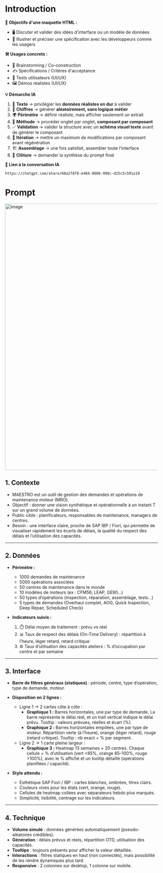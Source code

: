 # Introduction

**📌 Objectifs d'une maquette HTML :**

- 🖥️ Discuter et valider des idées d'interface ou un modèle de données
- 📑 Illustrer et préciser une spécification avec les développeurs comme les usagers

**🛠 Usages concrets :**

- 🎨 Brainstorming / Co-construction
- ✍️ Spécifications / Critères d'acceptance
- 👥 Tests utilisateurs (UI/UX)
- 🖼️ Démos réalistes (UI/UX)

**💡 Démarche IA**

1. 📝 **Texte** → privilégier les **données réalistes en dur** à valider
2. 🎲 **Chiffres** → générer **aléatoirement, sans logique métier**  
3. 🌍 **Périmètre** → définir réaliste, mais afficher seulement un extrait  
4. 📑 **Méthode** → procéder onglet par onglet, **composant par composant**  
5. ✅ **Validation** → valider la structure avec un **schéma visuel texte** avant de générer le composant  
6. 🔧 **Itération** → mettre un maximum de modifications par composant avant régénération  
7. 🏗️ **Assemblage** → une fois satisfait, assembler toute l’interface  
8. 📜 **Clôture** → demander la synthèse du prompt final  


**🤖 Lien à la conversation IA**
```
https://chatgpt.com/share/68a2f878-e484-8006-998c-d25c5c591a19
```

# Prompt

<img width="1189" height="878" alt="image" src="https://github.com/user-attachments/assets/11df08f2-6cf8-4e47-a2cd-2b1383cd89ca" />

## 1. Contexte
- MAESTRO est un outil de gestion des demandes et opérations de maintenance moteur (MRO).
- Objectif : donner une vision synthétique et opérationnelle à un instant T sur un grand volume de données.  
- Public cible : planificateurs, responsables de maintenance, managers de centres.
- Besoin : une interface claire, proche de SAP IBP / Fiori, qui permette de visualiser rapidement les écarts de délais, la qualité du respect des délais et l’utilisation des capacités.

---

## 2. Données
- **Périmètre :**
  - 1000 demandes de maintenance  
  - 5000 opérations associées  
  - 50 centres de maintenance dans le monde  
  - 10 modèles de moteurs (ex : CFM56, LEAP, GE90…)  
  - 50 types d’opérations (inspection, réparation, assemblage, tests…)  
  - 5 types de demandes (Overhaul complet, AOG, Quick Inspection, Deep Repair, Scheduled Check)

- **Indicateurs suivis :**
  1. ⏱️ Délai moyen de traitement : prévu vs réel
  2. 📊 Taux de respect des délais (On-Time Delivery) : répartition à l’heure, léger retard, retard critique
  3. ⚙️ Taux d’utilisation des capacités ateliers : % d’occupation par centre et par semaine

---

## 3. Interface
- **Barre de filtres généraux (statiques)** : période, centre, type d’opération, type de demande, moteur.  
- **Disposition en 2 lignes :**
  - Ligne 1 → 2 cartes côte à côte :  
    - **Graphique 1 :** Barres horizontales, une par type de demande. La barre représente le délai réel, et un trait vertical indique le délai prévu. Tooltip : valeurs prévues, réelles et écart (%).  
    - **Graphique 2 :** Barres horizontales empilées, une par type de moteur. Répartition verte (à l’heure), orange (léger retard), rouge (retard critique). Tooltip : nb exact + % par segment.
  - Ligne 2 → 1 carte pleine largeur :  
    - **Graphique 3 :** Heatmap 13 semaines × 20 centres. Chaque cellule = % d’utilisation (vert <85%, orange 85–100%, rouge >100%), avec le % affiché et un tooltip détaillé (opérations planifiées / capacité).

- **Style attendu :**
  - Esthétique SAP Fiori / IBP : cartes blanches, ombrées, titres clairs.  
  - Couleurs vives pour les états (vert, orange, rouge).  
  - Cellules de heatmap collées avec séparateurs hebdo plus marqués.  
  - Simplicité, lisibilité, centrage sur les indicateurs.

---

## 4. Technique
- **Volume simulé** : données générées automatiquement (pseudo-aléatoires crédibles).  
- **Génération** : délais prévus et réels, répartition OTD, utilisation des capacités.  
- **Tooltips** : toujours présents pour afficher la valeur détaillée.  
- **Interactions** : filtres statiques en haut (non connectés), mais possibilité de les rendre dynamiques plus tard.  
- **Responsive** : 2 colonnes sur desktop, 1 colonne sur mobile.  
